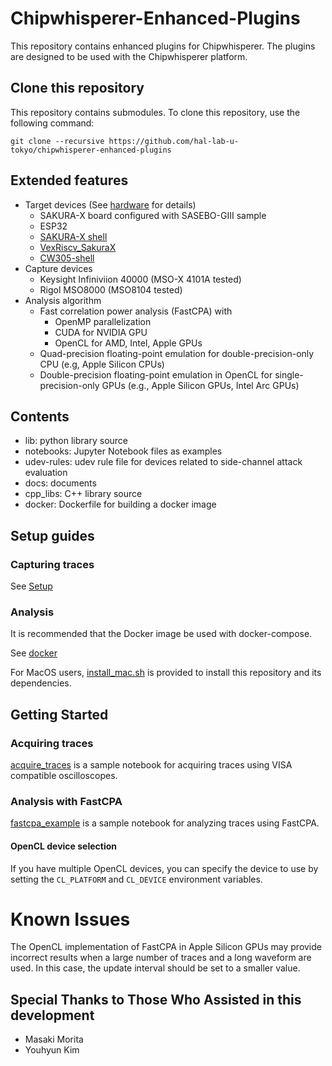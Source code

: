 # Chipwhisperer-Enhanced-Plugins
This repository contains enhanced plugins for Chipwhisperer.
The plugins are designed to be used with the Chipwhisperer platform.

## Clone this repository
This repository contains submodules. To clone this repository, use the following command:
```
git clone --recursive https://github.com/hal-lab-u-tokyo/chipwhisperer-enhanced-plugins
```

## Extended features
* Target devices (See [hardware](docs/hardware.md) for details)
  * SAKURA-X board configured with SASEBO-GIII sample
  * ESP32
  * [SAKURA-X shell](https://github.com/hal-lab-u-tokyo/sakura-x-shell)
  * [VexRiscv_SakuraX](https://github.com/hal-lab-u-tokyo/VexRiscv_SakuraX)
  * [CW305-shell](https://github.com/hal-lab-u-tokyo/cw305-shell)
* Capture devices
  * Keysight Infiniviion 40000 (MSO-X 4101A tested)
  * Rigol MSO8000 (MSO8104 tested)
* Analysis algorithm
  * Fast correlation power analysis (FastCPA) with
    * OpenMP parallelization
	* CUDA for NVIDIA GPU
    * OpenCL for AMD, Intel, Apple GPUs
  * Quad-precision floating-point emulation for double-precision-only CPU (e.g, Apple Silicon CPUs)
  * Double-precision floating-point emulation in OpenCL for single-precision-only GPUs (e.g., Apple Silicon GPUs, Intel Arc GPUs)

## Contents
* lib: python library source
* notebooks: Jupyter Notebook files as examples
* udev-rules: udev rule file for devices related to side-channel attack evaluation
* docs: documents
* cpp_libs: C++ library source
* docker: Dockerfile for building a docker image

## Setup guides
### Capturing traces
See [Setup](docs/setup.md)
### Analysis
It is recommended that the Docker image be used with docker-compose.

See [docker](docs/docker.md)

For MacOS users, [install_mac.sh](./install_mac.sh) is provided to install this repository and its dependencies.

## Getting Started
### Acquiring traces
[acquire_traces](notebooks/acquire_traces.ipynb) is a sample notebook for acquiring traces using VISA compatible oscilloscopes.

### Analysis with FastCPA
[fastcpa_example](notebooks/fastcpa_example.ipynb) is a sample notebook for analyzing traces using FastCPA.

#### OpenCL device selection
If you have multiple OpenCL devices, you can specify the device to use by setting the `CL_PLATFORM` and `CL_DEVICE` environment variables.

# Known Issues
The OpenCL implementation of FastCPA in Apple Silicon GPUs may provide incorrect results when a large number of traces and a long waveform are used.
In this case, the update interval should be set to a smaller value.

## Special Thanks to Those Who Assisted in this development
* Masaki Morita
* Youhyun Kim
